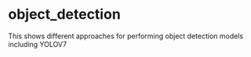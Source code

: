 # object_detection
This shows different approaches for performing object detection models including YOLOV7
